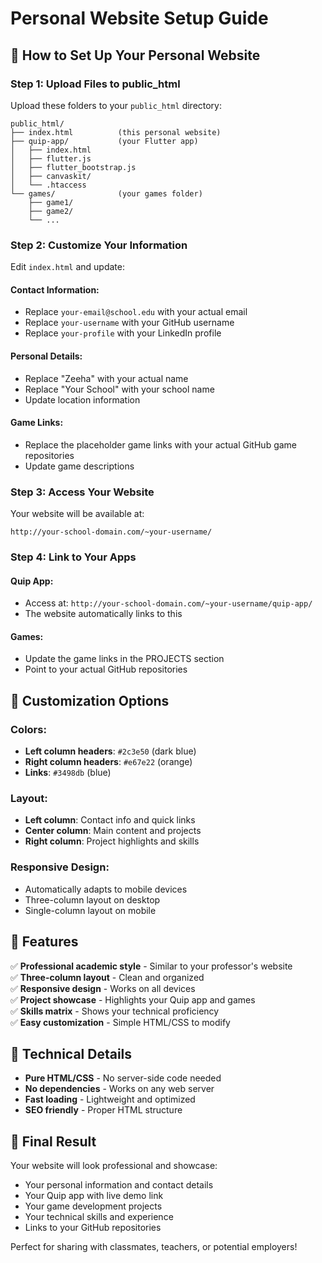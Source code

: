 # Personal Website Setup Guide

## 🚀 How to Set Up Your Personal Website

### Step 1: Upload Files to public_html

Upload these folders to your `public_html` directory:

```
public_html/
├── index.html          (this personal website)
├── quip-app/           (your Flutter app)
│   ├── index.html
│   ├── flutter.js
│   ├── flutter_bootstrap.js
│   ├── canvaskit/
│   └── .htaccess
└── games/              (your games folder)
    ├── game1/
    ├── game2/
    └── ...
```

### Step 2: Customize Your Information

Edit `index.html` and update:

#### Contact Information:
- Replace `your-email@school.edu` with your actual email
- Replace `your-username` with your GitHub username
- Replace `your-profile` with your LinkedIn profile

#### Personal Details:
- Replace "Zeeha" with your actual name
- Replace "Your School" with your school name
- Update location information

#### Game Links:
- Replace the placeholder game links with your actual GitHub game repositories
- Update game descriptions

### Step 3: Access Your Website

Your website will be available at:
```
http://your-school-domain.com/~your-username/
```

### Step 4: Link to Your Apps

#### Quip App:
- Access at: `http://your-school-domain.com/~your-username/quip-app/`
- The website automatically links to this

#### Games:
- Update the game links in the PROJECTS section
- Point to your actual GitHub repositories

## 🎨 Customization Options

### Colors:
- **Left column headers**: `#2c3e50` (dark blue)
- **Right column headers**: `#e67e22` (orange)
- **Links**: `#3498db` (blue)

### Layout:
- **Left column**: Contact info and quick links
- **Center column**: Main content and projects
- **Right column**: Project highlights and skills

### Responsive Design:
- Automatically adapts to mobile devices
- Three-column layout on desktop
- Single-column layout on mobile

## 📱 Features

✅ **Professional academic style** - Similar to your professor's website  
✅ **Three-column layout** - Clean and organized  
✅ **Responsive design** - Works on all devices  
✅ **Project showcase** - Highlights your Quip app and games  
✅ **Skills matrix** - Shows your technical proficiency  
✅ **Easy customization** - Simple HTML/CSS to modify  

## 🔧 Technical Details

- **Pure HTML/CSS** - No server-side code needed
- **No dependencies** - Works on any web server
- **Fast loading** - Lightweight and optimized
- **SEO friendly** - Proper HTML structure

## 🎯 Final Result

Your website will look professional and showcase:
- Your personal information and contact details
- Your Quip app with live demo link
- Your game development projects
- Your technical skills and experience
- Links to your GitHub repositories

Perfect for sharing with classmates, teachers, or potential employers! 